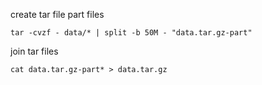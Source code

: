 create tar file part files
```
tar -cvzf - data/* | split -b 50M - "data.tar.gz-part"
```

join tar files
```
cat data.tar.gz-part* > data.tar.gz
```